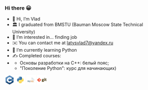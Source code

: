 ### Hi there 😀

- 👋 Hi, I’m Vlad
- 🏛️ I graduated from BMSTU (Bauman Moscow State Technical University)
- 👀 I’m interested in... finding job
- ✉️ You can contact me at [latysvlad7@yandex.ru](mailto:latysvlad7@yandex.ru)
- 🌱 I’m currently learning Python
- ✍️ Completed courses:
- 
   - Основы разработки на C++: белый пояс;
   - "Поколение Python": курс для начинающих)


<code><img height="30" src="https://raw.githubusercontent.com/github/explore/80688e429a7d4ef2fca1e82350fe8e3517d3494d/topics/cpp/cpp.png"></code>
<code><img height="30" src="https://raw.githubusercontent.com/github/explore/80688e429a7d4ef2fca1e82350fe8e3517d3494d/topics/python/python.png"></code>
<code><img height="30" src="https://raw.githubusercontent.com/github/explore/80688e429a7d4ef2fca1e82350fe8e3517d3494d/topics/mysql/mysql.png"></code>
<code><img height="30" src="https://raw.githubusercontent.com/github/explore/80688e429a7d4ef2fca1e82350fe8e3517d3494d/topics/git/git.png"></code>

<!---
latysvlad/latysvlad is a ✨ special ✨ repository because its `README.md` (this file) appears on your GitHub profile.
You can click the Preview link to take a look at your changes.
--->

